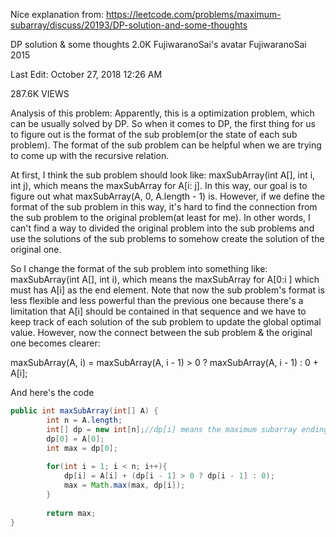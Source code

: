 

Nice explanation from:
https://leetcode.com/problems/maximum-subarray/discuss/20193/DP-solution-and-some-thoughts


DP solution & some thoughts
2.0K
FujiwaranoSai's avatar
FujiwaranoSai
2015

Last Edit: October 27, 2018 12:26 AM

287.6K VIEWS

Analysis of this problem:
Apparently, this is a optimization problem, which can be usually solved by DP. So when it comes to DP, the first thing for us to figure out is the format of the sub problem(or the state of each sub problem). The format of the sub problem can be helpful when we are trying to come up with the recursive relation.

At first, I think the sub problem should look like: maxSubArray(int A[], int i, int j), which means the maxSubArray for A[i: j]. In this way, our goal is to figure out what maxSubArray(A, 0, A.length - 1) is. However, if we define the format of the sub problem in this way, it's hard to find the connection from the sub problem to the original problem(at least for me). In other words, I can't find a way to divided the original problem into the sub problems and use the solutions of the sub problems to somehow create the solution of the original one.

So I change the format of the sub problem into something like: maxSubArray(int A[], int i), which means the maxSubArray for A[0:i ] which must has A[i] as the end element. Note that now the sub problem's format is less flexible and less powerful than the previous one because there's a limitation that A[i] should be contained in that sequence and we have to keep track of each solution of the sub problem to update the global optimal value. However, now the connect between the sub problem & the original one becomes clearer:

maxSubArray(A, i) = maxSubArray(A, i - 1) > 0 ? maxSubArray(A, i - 1) : 0 + A[i]; 

And here's the code

```java
public int maxSubArray(int[] A) {
        int n = A.length;
        int[] dp = new int[n];//dp[i] means the maximum subarray ending with A[i];
        dp[0] = A[0];
        int max = dp[0];
        
        for(int i = 1; i < n; i++){
            dp[i] = A[i] + (dp[i - 1] > 0 ? dp[i - 1] : 0);
            max = Math.max(max, dp[i]);
        }
        
        return max;
}
```
